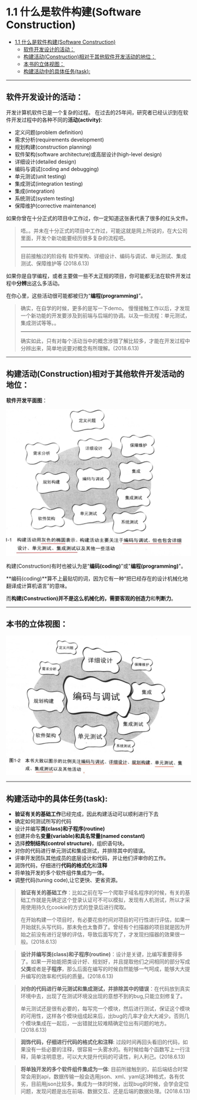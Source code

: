 # 1.1 什么是软件构建(Software Construction)

<!-- TOC -->

- [1.1 什么是软件构建(Software Construction)](#11-什么是软件构建software-construction)
    - [软件开发设计的活动：](#软件开发设计的活动)
    - [构建活动(Construction)相对于其他软件开发活动的地位：](#构建活动construction相对于其他软件开发活动的地位)
    - [本书的立体视图：](#本书的立体视图)
    - [构建活动中的具体任务(task):](#构建活动中的具体任务task)

<!-- /TOC -->

---

## 软件开发设计的活动：
开发计算机软件已是一个复杂的过程。
在过去的25年间，研究者已经认识到在软件开发过程中的各种不同的**活动(activity)**:

- 定义问题(problem definition)
- 需求分析(requirements development)
- 规划构建(construction planning)
- 软件架构(software architecture)或高层设计(high-level design)
- 详细设计(detailed design)
- 编码与调试(coding and debugging)
- 单元测试(unit testing)
- 集成测试(integration testing)
- 集成(integration)
- 系统测试(system testing)
- 保障维护(corrective maintenance)


如果你曾在十分正式的项目中工作过，你一定知道这张表代表了很多的红头文件。

> 唔。。并未在十分正式的项目中工作过，可能这就是网上所说的，在大公司里面，开发个新功能要经历很多复杂的流程吧。
> 
> ---
> 目前接触过的阶段有 软件架构、详细设计、编码与调试、单元测试、集成测试、保障维护等 (2018.6.13)

如果你是自学编程，或者主要做一些不太正规的项目，你可能都无法在软件开发过程中**分辨**出这么多活动。

在你心里，这些活动很可能都被归为“**编程(programming)**”。

> 确实，在自学的时候，更多的是写一下demo。
> 慢慢接触工作以后，才发现一个新功能的开发要涉及到前端与后端的协调。以及一些流程：单元测试，集成测试等等。。
> 
> ---
> 确实如此，只有对每个活动当中的概念涉猎了解比较多，才能在开发过程中分辨出来，简单地说要对概念有所理解。(2018.6.13)

---

## 构建活动(Construction)相对于其他软件开发活动的地位：

**软件开发平面图**：

![](https://raw.githubusercontent.com/jerrychan807/imggg/master/006tNc79gy1fhucul6k43j30to0nkn0n.jpg)


构建(Construction)有时也被认为是“**编码(coding)**”或"**编程(programming)**"。

**编码(coding)**算不上最贴切的词，因为它有一种“把已经存在的设计机械化地翻译成计算机语言”的意味。

而**构建(Construction)**并不是这么机械化的，需要客观的**创造力**和**判断力**。

---

## 本书的立体视图：

![](https://raw.githubusercontent.com/jerrychan807/imggg/master/006tNc79gy1fhucyfcc4oj30v20nin12.jpg)

---

## 构建活动中的具体任务(task):

- **验证有关的基础工作**已经完成，因此构建活动可以顺利进行下去
- 确定如何测试所写的代码
- 设计并编写**类(class)**和**子程序(routine)**
- 创建并命名**变量(variable)**和**具名常量(named constant)**
- 选择**控制结构(control structure)**，组织语句块。
- 对你的代码进行单元测试和集成测试，并排除其中的错误。
- 评审开发团队其他成员的底层设计和代码，并让他们评审你的工作。
- 润饰代码，仔细进行**代码的格式化**和**注释**
- 将单独开发的多个软件组件集成为一体。
- 调整代码(tuning code),让它更快、更省资源。


> **验证有关的基础工作**：比如之前在写一个爬取子域名程序的时候，有关的基础工作就是先确定这个登录认证可不可以模拟，发现有人机测试，所以才采用使用持久化cookie的方式的登录后进行爬取。
>
> 在开始构建一个项目时，有必要花些时间对项目的可行性进行评估，如果一开始就扎头写代码，那未免也太鲁莽了。曾经有个扫描器的项目就是因为开始之前没有进行足够的评估，导致后面写完了，才发现扫描器的效果很一般。(2018.6.13)

> **设计并编写类(class)和子程序(routine)**：设计是关键，比编写重要得多了。如果一开始能把类设计好、规划好，并且提取他们之间相同的部分写成**父类**或者是**子程序**，那么后面在编写的时候自然能够一气呵成，能够大大提升编写的效率和代码的质量。(2018.6.13)


> **对你的代码进行单元测试和集成测试，并排除其中的错误**：在代码放到真实环境中去，出现了在测试环境没出现的意想不到的bug,只能立刻修复了。
> 
> 单元测试还是很有必要的，每写完一个模块，然后进行测试，保证这个模块的可用性，这样各个模块组成起来后，出bug的几率才会大大减少。否则几个模块集成在一起后，一出错就比较难精确定位出有问题的地方。(2018.6.13)

> **润饰代码，仔细进行代码的格式化和注释**: 过段时间再回头看旧的代码，如果没有一些必要的注释，很容易一头雾水的。有时候给每个函数写上一行注释，简单注明意思，可以大大提升代码的可读性，利人利己。(2018.6.13)

> **将单独开发的多个软件组件集成为一体**: 目前所接触到的，前后端结合时常常会用到api，数据传输一般会选用json、xml、yaml这3种格式，各有优劣，目前用json比较多。集成为一体的时候，出现bug的时候，会学会定位问题，发现问题是出在前端、数据交互、还是后端的数据处理。(2018.6.13)

